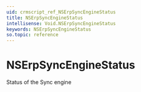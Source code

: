 ```yaml
---
uid: crmscript_ref_NSErpSyncEngineStatus
title: NSErpSyncEngineStatus
intellisense: Void.NSErpSyncEngineStatus
keywords: NSErpSyncEngineStatus
so.topic: reference
---
```


# NSErpSyncEngineStatus

Status of the Sync engine
